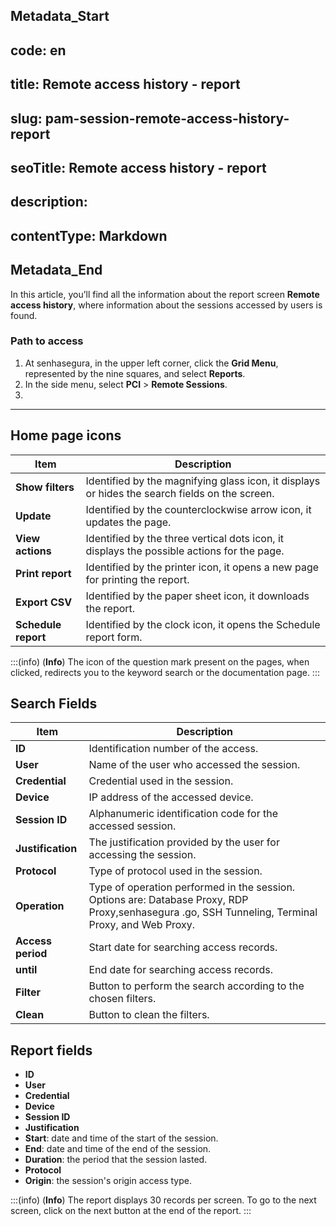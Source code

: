 ## Metadata_Start 
## code: en
## title: Remote access history - report 
## slug: pam-session-remote-access-history-report 
## seoTitle: Remote access history - report 
## description:  
## contentType: Markdown 
## Metadata_End
In this article, you’ll find all the information about the report screen **Remote access history**, where information about the sessions accessed by users is found.

### Path to access

1. At senhasegura, in the upper left corner, click the **Grid Menu**, represented by the nine squares, and select **Reports**.
2. In the side menu, select **PCI** > **Remote Sessions**.
3. 

---
## Home page icons
**Item** |**Description**
---|---
**Show filters**|Identified by the magnifying glass icon, it displays or hides the search fields on the screen.
**Update**|Identified by the counterclockwise arrow icon, it updates the page.
**View actions**|Identified by the three vertical dots icon,  it displays the possible actions for the page.
**Print report**|Identified by the printer icon, it opens a new page for printing the report.
**Export CSV**|Identified by the paper sheet icon,  it downloads the report.
**Schedule report**|Identified by the clock icon, it opens the Schedule report form.

:::(info) (**Info**)
The icon of the question mark present on the pages, when clicked, redirects you to the keyword search or the documentation page.
:::

## Search Fields

**Item**|**Description**
---|---
**ID**|Identification number of the access.
**User**|Name of the user who accessed the session.
**Credential**|Credential used in the session.
**Device**|IP address of the accessed device.
**Session ID**|Alphanumeric identification code for the accessed session.
**Justification**|The justification provided by the user for accessing the session.
**Protocol**|Type of protocol used in the session.
**Operation**|Type of operation performed in the session. Options are: Database Proxy, RDP Proxy,senhasegura .go, SSH Tunneling, Terminal Proxy, and Web Proxy.
**Access period**|Start date for searching access records.
**until**|End date for searching access records.
**Filter**|Button to perform the search according to the chosen filters.
**Clean**|Button to clean the filters.


## Report fields

* **ID**
* **User**
* **Credential**
* **Device**
* **Session ID**
* **Justification**
* **Start**: date and time of the start of the session.
* **End**: date and time of the end of the session.
* **Duration**: the period that the session lasted.
* **Protocol**
* **Origin**: the session's origin access type.

:::(info) (**Info**)
The report displays 30 records per screen. To go to the next screen, click on the next button at the end of the report.
:::

